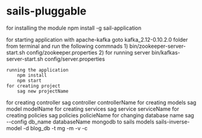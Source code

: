 # sails-pluggable

for installing the module 
    npm install -g sail-application

for starting application with apache-kafka
    goto kafka_2.12-0.10.2.0 folder from terminal and run the following commnads
        1) bin/zookeeper-server-start.sh config/zookeeper.properties
        2) for running server 
            bin/kafkas-server-start.sh config/server.properties

    running the application 
        npm install
        npm start
    for creating project
        sag new projectName
   for creating controller 
        sag controller controllerName
    for creating models
        sag model modelName
    for creating services
        sag service serviceName
    for creating policies
        sag policies policieName
    for changing database name
        sag --config db_name databaseName
    mongodb to sails models
     sails-inverse-model -d blog_db -t mg -m -v -c